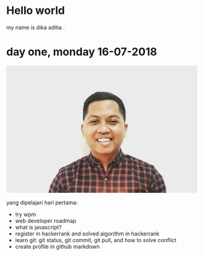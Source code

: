# Hello world

my name is dika aditia .

# day one, monday 16-07-2018

![Philadelphia's Magic Gardens. This place was so cool!](/assets/images/logo.JPG "Philadelphia's Magic Gardens")

yang dipelajari hari pertama:

* try wpm
* web developer roadmap
* what is javascript? 
* register in hackerrank and solved algorithm in hackerrank
* learn git: git status, git commit, git pull, and how to solve conflict
* create profile in github markdown